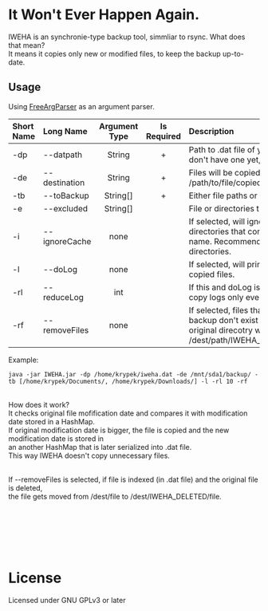 # It Won't Ever Happen Again.
IWEHA is an synchronie-type backup tool, simmliar to rsync. What does that mean?<br>
It means it copies only new or modified files, to keep the backup up-to-date.<br>

<h2>Usage</h2>
Using <a href="https://github.com/krypciak/FreeArgParser-Java">FreeArgParser</a> as an argument parser.<br>

|Short Name | Long Name 		   	| 	 Argument Type		| Is Required	| Description		 |
|	:--- 	| :---         			|          :---: 		|    :---:     	| :---				 |
| -dp		| --datpath   			| String			  	| +				| Path to .dat file of your backup. If you don't have one yet, put "". |		
| -de		| --destination  		| String				| +				| Files will be copied into /your/path/ + /path/to/file/copied|
| -tb		| --toBackup    		| String[]			 	| +				| Either file paths or directory paths. |
| -e		| --excluded    		| String[]				| 				| File or directories that will be skipped. |
| -i		| --ignoreCache  		| none					| 				| If selected, will ignore all all files or directories that contain "cache" in their name. Recommended for big directories. |
| -l		| --doLog     			| none					| 				| If selected, will print to terminal all copied files. |
| -rl 		| --reduceLog    		| int					|				| If this and doLog is selected, will print copy logs only every X time.|
| -rf 		| --removeFiles  		| none					|				| If selected, files that were indexed in the backup don't exist anymore in the original direcotry will get moved into /dest/path/IWEHA_DELETED/path/to/file|

Example:
```
java -jar IWEHA.jar -dp /home/krypek/iweha.dat -de /mnt/sda1/backup/ -tb [/home/krypek/Documents/, /home/krypek/Downloads/] -l -rl 10 -rf
```
<br>
</h2>How does it work?</h2><br>
It checks original file mofification date and compares it with modification date stored in a HashMap.<br>
If original modification date is bigger, the file is copied and the new modification date is stored in<br>
an another HashMap that is later serialized into .dat file.<br>
This way IWEHA doesn't copy unnecessary files.<br><br>

If --removeFiles is selected, if file is indexed (in .dat file) and the original file is deleted,<br>
the file gets moved from /dest/file to /dest/IWEHA_DELETED/file.<br><br><br>

<br><br><br>

# License
Licensed under GNU GPLv3 or later
